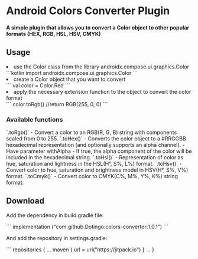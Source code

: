 <h1>Android Colors Converter Plugin</h1>
<h4>A simple plugin that allows you to convert a Color object to other popular formats (HEX, RGB, HSL, HSV, CMYK)</h4>
<h2>Usage</h2>
<li>use the Color class from the library androidx.compose.ui.graphics.Color</li>
<div>
```kotlin
import androidx.compose.ui.graphics.Color
```
</div>

<li>create a Color object that you want to convert</li>
```
val color = Color.Red
```
<li>apply the necessary extension function to the object to convert the color format</li>
```
color.toRgb() //return RGB(255, 0, 0)
```
<h3>Available functions</h3>
`.toRgb()` - Convert a color to an RGB(R, G, B) string with components scaled from 0 to 255.
`.toHex()` - Converts the color object to a #RRGGBB hexadecimal representation (and optionally supports an alpha channel).
- Have parameter withAlpha - If true, the alpha component of the color will be included in the hexadecimal string.
`.toHsl()` - Representation of color as hue, saturation and lightness in the HSL(H°, S%, L%) format.
`.toHsv()` - Convert color to hue, saturation and brightness model in HSV(H°, S%, V%) format.
`.toCmyk()` - Convert color to CMYK(C%, M%, Y%, K%) string format.
<h2>Download</h2>
<p>Add the dependency in build.gradle file:</p>
```
implementation ("com.github.Dotingo:colors-converter:1.0.1")
```
<p>And add the repository in settings.gradle:</p>
```
repositories {
...
maven { url = uri("https://jitpack.io") }
...
}
